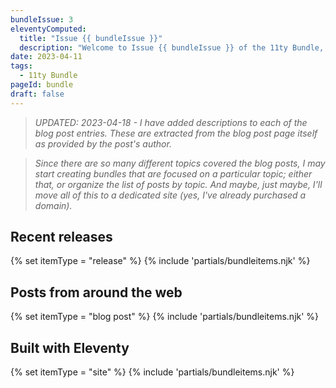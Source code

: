 ```yaml
---
bundleIssue: 3
eleventyComputed:
  title: "Issue {{ bundleIssue }}"
  description: "Welcome to Issue {{ bundleIssue }} of the 11ty Bundle, an occasional bundle of Eleventy releases, blog posts, sites, and resources."
date: 2023-04-11
tags:
  - 11ty Bundle
pageId: bundle
draft: false
---
```


> _UPDATED: 2023-04-18 - I have added descriptions to each of the blog post entries. These are extracted from the blog post page itself as provided by the post's author._

> _Since there are so many different topics covered the blog posts, I may start creating bundles that are focused on a particular topic; either that, or organize the list of posts by topic. And maybe, just maybe, I'll move all of this to a dedicated site (yes, I've already purchased a domain)._

## Recent releases

{% set itemType = "release" %}
{% include 'partials/bundleitems.njk' %}

## Posts from around the web

{% set itemType = "blog post" %}
{% include 'partials/bundleitems.njk' %}

## Built with Eleventy

{% set itemType = "site" %}
{% include 'partials/bundleitems.njk' %}
